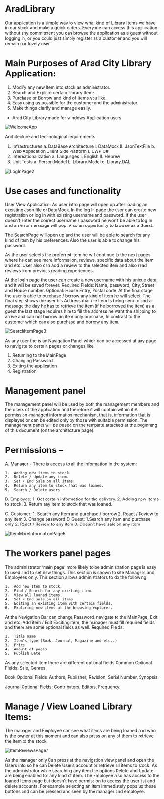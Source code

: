 # AradLibrary
Our application is a simple way to view what kind of Library Items we have in our stock and make a quick orders. Everyone can access this application without any commitment you can browse the application as a guest without logging in, or you could just simply register as a customer and you will remain our lovely user. 

# Main Purposes of Arad City Library Application:
1.	Modify any new Item into stock as administrator.
2.	Search and Explore certain Library Items.
3.	Purchase or Borrow and kind of Items you like.
4.	Easy using as possible for the customer and the administrator.
5.	Make things clarify and manage easily.

-	Arad City Library made for windows Application users

![WelcomeApp](https://user-images.githubusercontent.com/23366804/180944263-9057c0fe-8beb-40ae-b6ce-c59f022acf44.png)

Architecture and technological requirements
1. Infrastructures
	a. DataBase Architecture
		I. DataMock
		II. JsonTextFile
	b. Web Application Client Side Platform
		I. UWP C#
2. Internationalization
	a. Languages
		I. English
		II. Hebrew
3. Unit Tests
	a. Person.Model
	b. Library.Model
	c. Library.DAL
	
![LogInPage2](https://user-images.githubusercontent.com/23366804/180944348-12e83dba-80ca-4e35-82fb-08338b029003.png)

# Use cases and functionality
User View Application:
As user intro page will open up after loading an excisting Json file or DataMock. In the log In page the user can create new registration or log in with existing username and password. If the user doesn’t enter the correct username / password he won’t be able to log In and an error message will pop. Also an opportunity to browse as a Guest. 

The SearchPage will open up and the user will be able to search for any kind of item by his preferences. Also the user is able to change his password.
 
As the user selects the preferred item he will continue to the next pages where he can see more information, reviews, specific data about the item and etc. User also can add a review to the selected item and also read reviews from previous reading experiences.

At the logIn page the user can create a new username with his unique data, and it will be saved forever. 
Required Fields: Name, password, City, Street and House number.
Optional: House Entry, Postal code.
At the final stage the user is able to purchase / borrow any kind of item he will select. The final step shows the user his Address that the item is being sent to and a message the day he has to retrieve the item (if he borrowed the item) as a guest the last stage requires him to fill the address he want the shipping to arrive and can not borrow an item only purchase, In contrast to the  customer which can also purchase and borrow any item.

 ![SearchItemPage3](https://user-images.githubusercontent.com/23366804/180944393-ff4b2eae-4f91-4fcf-ad34-dd83eeeffde6.png)

As any user the is an Navigation Panel which can be accessed at any page to navigate to certain pages or changes like: 
1.	Returning to the MainPage
2.	Changing Password
3.	Exiting the application
4.	Registration

# Management panel
The management panel will be used by both the management members and the users of the application and therefore it will contain within it
A permission-managed information mechanism, that is, information that is displayed or can be edited only by those with suitable permission.
The management panel will be based on the template attached at the beginning of this document (on the architecture page).

# Permissions –
A.	Manager - There is access to all the information in the system:

    1.	Adding new items to stock.
    2.	Delete / Update any item.
    3.	Set / End Sale on all items.
    4.	Return any item to stock that was loaned.
    5.	Search / Delete users
    
B.	Employee:
    1.	Get certain information for the delivery.
    2.	Adding new items to stock.
    3.	Return any item to stock that was loaned.
    
C.	Customer:
    1.	Search any Item and purchase / borrow
    2.	React / Review to any item
    3.	Change password
D.	Guest:
    1.Search any Item and purchase only
    2. React / Review to any item
    3. Doesn’t have sale on any item
    
![ItemMoreInformationPage6](https://user-images.githubusercontent.com/23366804/180944583-ca8f8a0b-cb64-4066-9fe3-fe43bc852e8c.png)

# The workers panel pages
The administrator ‘main page’ more likely to be administration page is easy to used and to set new things. 
This section is shown to site Managers and Employees only.
This section allows administrators to do the following:

    1.	Add new Item to stock.
    2.	Find / Search for any existing item.
    3.	View all loaned items.
    4.	Set / End sale on all items.
    5.	Editing an existing item with certain fields.
    6.	Exploring new items at the browsing explorer.
 
At the Navigation Bar can change Password, navigate to the MainPage, Exit and etc.
Add item / Edit Exciting item, the manager must fill required fields and there are some optional fields as well.
Required Fields: 

    1.	Title name
    2.	Item’s type (Book, Journal, Magazine and etc..)
    3.	Price
    4.	Amount of pages
    5.	Publish Date
    
As any selected item there are different optional fields
Common Optional Fields: Sale, Genres.

Book Optional Fields: Authors, Publisher, Revision, Serial Number, Synopsis.

Journal Optional Fields: Contributors, Editors, Frequency. 

# Manage / View Loaned Library Items:
The manager and Employee can see what items are being loaned and who is the owner at this moment and can also press on any of them to retrieve the item to the stock.

![ItemReviewsPage7](https://user-images.githubusercontent.com/23366804/180944709-fd4d3c9c-3b8a-466e-bc42-2def66cb62c0.png)

As the manager only Can press at the navigation view panel and open the Users info so he can Delete User’s account or retrieve all items to stock.
As the administrator while searching any item the options Delete and Update are being enabled for any kind of item.
The Employee also has access to the loaned Items page but doesn’t have permission to access the user list and delete accounts.
For example selecting an item immediately pops up these buttons and can be pressed and seen by the manager and employee.

